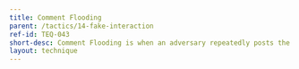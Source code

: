 ```yaml
---
title: Comment Flooding
parent: /tactics/14-fake-interaction
ref-id: TEQ-043
short-desc: Comment Flooding is when an adversary repeatedly posts the same or similar comments over and over. This may be employed to prevent the comments page from being used in its intended fashion by overwhelming legitimate users with large numbers of comments, or to hide comments of a particular type by pushing them down the page or onto subsequent pages.
layout: technique
---
```

